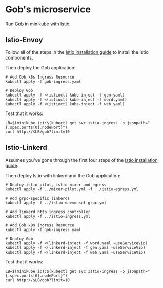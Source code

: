 # Gob's microservice

Run [Gob](https://github.com/linkerd/linkerd-examples/tree/master/gob)
in minikube with Istio.

## Istio-Envoy
Follow all of the steps in the
[Istio installation guide](https://istio.io/docs/tasks/installing-istio.html)
to install the Istio components.

Then deploy the Gob application:

```
# Add Gob k8s Ingress Resource
kubectl apply -f gob-ingress.yaml

# Deploy Gob
kubectl apply -f <(istioctl kube-inject -f gen.yaml)
kubectl apply -f <(istioctl kube-inject -f word.yaml)
kubectl apply -f <(istioctl kube-inject -f web.yaml)
```

Test that it works:
```
LB=$(minikube ip):$(kubectl get svc istio-ingress -o jsonpath="{.spec.ports[0].nodePort}")
curl http://$LB/gob?limit=10
```

## Istio-Linkerd

Assumes you've gone through the first four steps of the
[Istio installation guide](https://istio.io/docs/tasks/installing-istio.html).

Then deploy Istio with linkerd and the Gob application:

```
# Deploy istio-pilot, istio-mixer and egress
kubectl apply -f ../mixer-pilot.yml -f ../istio-egress.yml

# Add grpc-specific linkerds
kubectl apply -f ../istio-daemonset-grpc.yml

# Add linkerd http ingress controller
kubectl apply -f ../istio-ingress.yml

# Add Gob k8s Ingress Resource
kubectl apply -f gob-ingress.yaml

# Deploy Gob
kubectl apply -f <(linkerd-inject -f word.yaml -useServiceVip)
kubectl apply -f <(linkerd-inject -f gen.yaml -useServiceVip)
kubectl apply -f <(linkerd-inject -f web.yaml -useServiceVip)
```

Test that it works:
```
LB=$(minikube ip):$(kubectl get svc istio-ingress -o jsonpath="{.spec.ports[0].nodePort}")
curl http://$LB/gob?limit=10
```
